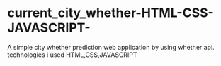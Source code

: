 # current_city_whether-HTML-CSS-JAVASCRIPT-
A simple city whether prediction web application by using whether api. technologies i used HTML,CSS,JAVASCRIPT
